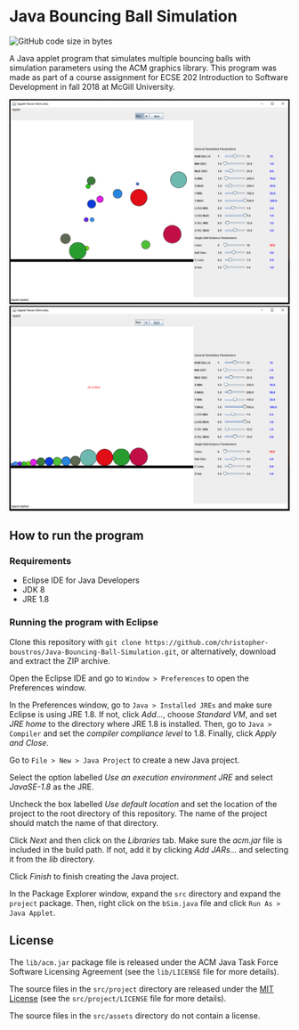 # Java Bouncing Ball Simulation
![GitHub code size in bytes](https://img.shields.io/github/languages/code-size/christopher-boustros/Java-Bouncing-Ball-Simulation)

A Java applet program that simulates multiple bouncing balls with simulation parameters using the ACM graphics library. This program was made as part of a course assignment for ECSE 202 Introduction to Software Development in fall 2018 at McGill University. 

![Alt text](/Screenshot1.PNG?raw=true "Screenshot1")
![Alt text](/Screenshot2.PNG?raw=true "Screenshot2")

## How to run the program

### Requirements

- Eclipse IDE for Java Developers
- JDK 8
- JRE 1.8

### Running the program with Eclipse

Clone this repository with `git clone https://github.com/christopher-boustros/Java-Bouncing-Ball-Simulation.git`, or alternatively, download and extract the ZIP archive.

Open the Eclipse IDE and go to `Window > Preferences` to open the Preferences window.

In the Preferences window, go to `Java > Installed JREs` and make sure Eclipse is using JRE 1.8. If not, click *Add...*, choose *Standard VM*, and set *JRE home* to the directory where JRE 1.8 is installed. Then, go to `Java > Compiler` and set the *compiler compliance level* to 1.8. Finally, click *Apply and Close*.

Go to `File > New > Java Project` to create a new Java project.

Select the option labelled *Use an execution environment JRE* and select *JavaSE-1.8* as the JRE.

Uncheck the box labelled *Use default location* and set the location of the project to the root directory of this repository. The name of the project should match the name of that directory. 

Click *Next* and then click on the *Libraries* tab. Make sure the *acm.jar* file is included in the build path. If not, add it by clicking *Add JARs...* and selecting it from the *lib* directory.

Click *Finish* to finish creating the Java project.

In the Package Explorer window, expand the `src` directory and expand the `project` package. Then, right click on the `bSim.java` file and click `Run As > Java Applet`.

## License

The `lib/acm.jar` package file is released under the ACM Java Task Force Software Licensing Agreement (see the `lib/LICENSE` file for more details).

The source files in the `src/project` directory are released under the [MIT License](https://opensource.org/licenses/MIT) (see the `src/project/LICENSE` file for more details).

The source files in the `src/assets` directory do not contain a license.
